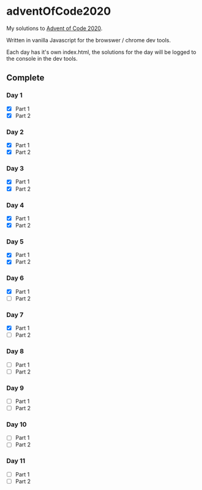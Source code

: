 # adventOfCode2020

My solutions to [Advent of Code 2020](https://adventofcode.com/).

Written in vanilla Javascript for the browswer / chrome dev tools.

Each day has it's own index.html, the solutions for the day will be logged to the console in the dev tools.

## Complete

### Day 1
- [x] Part 1
- [x] Part 2

### Day 2
- [x] Part 1
- [x] Part 2

### Day 3
- [x] Part 1
- [x] Part 2

### Day 4
- [x] Part 1
- [x] Part 2

### Day 5
- [x] Part 1
- [x] Part 2

### Day 6
- [x] Part 1
- [ ] Part 2

### Day 7
- [x] Part 1
- [ ] Part 2

### Day 8
- [ ] Part 1
- [ ] Part 2

### Day 9
- [ ] Part 1
- [ ] Part 2

### Day 10
- [ ] Part 1
- [ ] Part 2

### Day 11
- [ ] Part 1
- [ ] Part 2
